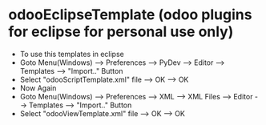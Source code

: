 # odooEclipseTemplate (odoo plugins for eclipse for personal use only)

- To use this templates in eclipse
- Goto Menu(Windows) --> Preferences --> PyDev --> Editor --> Templates --> "Import.." Button 
- Select "odooScriptTemplate.xml" file --> OK --> OK
- Now Again
- Goto Menu(Windows) --> Preferences --> XML --> XML Files --> Editor --> Templates --> "Import.." Button 
- Select "odooViewTemplate.xml" file --> OK --> OK

